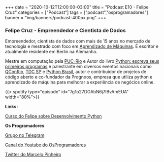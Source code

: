 +++
date = "2020-10-12T12:00:00-03:00"
title = "Podcast E10 - Felipe Cruz"
categories = ["Podcast"]
tags = ["podcast","osprogramadores"]
banner = "img/banners/podcast-400px.png"
+++

### Felipe Cruz - Empreendedor e Cientista de Dados

Empreendedor, cientista de dados com mais de 15 anos no mercado de tecnologia e mestrado com foco em [Aprendizado de Máquinas](https://pt.wikipedia.org/wiki/Aprendizado_de_m%C3%A1quina). É escritor e atualmente residente em Berlin na Alemanha.

Mestre em computação pela [PUC-Rio](http://www.puc-rio.br/) e Autor do livro [Python: escreva seus primeiros programas](https://www.casadocodigo.com.br/products/livro-python-3) e palestrante em diversos eventos nacionais como [QConRio](https://qconferences.com/), [TDC SP](https://thedevconf.com/tdc/2020/index.html) e [Python Brasil](https://python.org.br/), autor e contribuidor de projetos de código aberto e co-fundador da Prognoos, empresa que utiliza python e aprendizado de máquina para melhorar a experiência de negócios online.


{{< spotify type="episode" id="7g1o27DGAbN6j7IBvAmEUA" width="80%">}}


**Links:**

[Curso do Felipe sobre Desenvolvimento Python](https://cursos.timtec.com.br/course/desenvolvimento-em-python/intro)


**Os Programadores**

[Grupo no Telegram](https://t.me/osprogramadores)

[Canal do Youtube do OsProgramadores](https://www.youtube.com/channel/UCt_YNYGl6K5yNXlXEQDdwWg?view_as=subscriber)

[Twitter do Marcelo Pinheiro](https://twitter.com/mpinheir)
